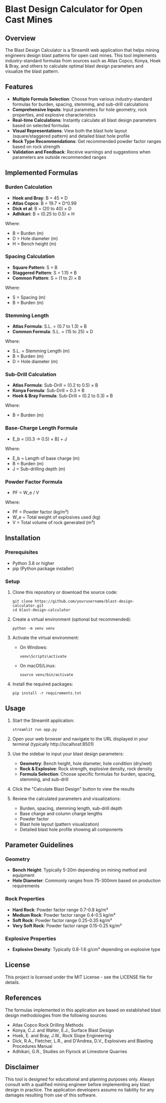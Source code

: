 # Blast Design Calculator for Open Cast Mines

## Overview
The Blast Design Calculator is a Streamlit web application that helps mining engineers design blast patterns for open cast mines. This tool implements industry-standard formulas from sources such as Atlas Copco, Konya, Hoek & Bray, and others to calculate optimal blast design parameters and visualize the blast pattern.

## Features
- **Multiple Formula Selection**: Choose from various industry-standard formulas for burden, spacing, stemming, and sub-drill calculations
- **Comprehensive Inputs**: Input parameters for hole geometry, rock properties, and explosive characteristics
- **Real-time Calculations**: Instantly calculate all blast design parameters based on selected formulas
- **Visual Representations**: View both the blast hole layout (square/staggered pattern) and detailed blast hole profile
- **Rock Type Recommendations**: Get recommended powder factor ranges based on rock strength
- **Validation and Feedback**: Receive warnings and suggestions when parameters are outside recommended ranges

## Implemented Formulas

### Burden Calculation
- **Hoek and Bray**: B = 45 × D
- **Atlas Copco**: B = 19.7 × D^0.99
- **Dick et al**: B = (20 to 40) × D
- **Adhikari**: B = (0.25 to 0.5) × H

Where:
- B = Burden (m)
- D = Hole diameter (m)
- H = Bench height (m)

### Spacing Calculation
- **Square Pattern**: S = B
- **Staggered Pattern**: S = 1.15 × B
- **Common Pattern**: S = (1 to 2) × B

Where:
- S = Spacing (m)
- B = Burden (m)

### Stemming Length
- **Atlas Formula**: S.L. = (0.7 to 1.3) × B
- **Common Formula**: S.L. = (15 to 25) × D

Where:
- S.L. = Stemming Length (m)
- B = Burden (m)
- D = Hole diameter (m)

### Sub-Drill Calculation
- **Atlas Formula**: Sub-Drill = (0.2 to 0.5) × B
- **Konya Formula**: Sub-Drill = 0.3 × B
- **Hoek & Bray Formula**: Sub-Drill = (0.2 to 0.3) × B

Where:
- B = Burden (m)

### Base-Charge Length Formula
- E_b = [(0.3 → 0.5) × B] + J

Where:
- E_b = Length of base charge (m)
- B = Burden (m)
- J = Sub-drilling depth (m)

### Powder Factor Formula
- PF = W_e / V

Where:
- PF = Powder factor (kg/m³)
- W_e = Total weight of explosives used (kg)
- V = Total volume of rock generated (m³)

## Installation

### Prerequisites
- Python 3.8 or higher
- pip (Python package installer)

### Setup
1. Clone this repository or download the source code:
   ```
   git clone https://github.com/yourusername/blast-design-calculator.git
   cd blast-design-calculator
   ```

2. Create a virtual environment (optional but recommended):
   ```
   python -m venv venv
   ```

3. Activate the virtual environment:
   - On Windows:
     ```
     venv\Scripts\activate
     ```
   - On macOS/Linux:
     ```
     source venv/bin/activate
     ```

4. Install the required packages:
   ```
   pip install -r requirements.txt
   ```

## Usage

1. Start the Streamlit application:
   ```
   streamlit run app.py
   ```

2. Open your web browser and navigate to the URL displayed in your terminal (typically http://localhost:8501)

3. Use the sidebar to input your blast design parameters:
   - **Geometry**: Bench height, hole diameter, hole condition (dry/wet)
   - **Rock & Explosive**: Rock strength, explosive density, rock density
   - **Formula Selection**: Choose specific formulas for burden, spacing, stemming, and sub-drill

4. Click the "Calculate Blast Design" button to view the results

5. Review the calculated parameters and visualizations:
   - Burden, spacing, stemming length, sub-drill depth
   - Base charge and column charge lengths
   - Powder factor
   - Blast hole layout (pattern visualization)
   - Detailed blast hole profile showing all components

## Parameter Guidelines

### Geometry
- **Bench Height**: Typically 5-20m depending on mining method and equipment
- **Hole Diameter**: Commonly ranges from 75-300mm based on production requirements

### Rock Properties
- **Hard Rock**: Powder factor range 0.7-0.8 kg/m³
- **Medium Rock**: Powder factor range 0.4-0.5 kg/m³
- **Soft Rock**: Powder factor range 0.25-0.35 kg/m³
- **Very Soft Rock**: Powder factor range 0.15-0.25 kg/m³

### Explosive Properties
- **Explosive Density**: Typically 0.8-1.6 g/cm³ depending on explosive type

## License

This project is licensed under the MIT License - see the LICENSE file for details.

## References

The formulas implemented in this application are based on established blast design methodologies from the following sources:
- Atlas Copco Rock Drilling Methods
- Konya, C.J. and Walter, E.J., Surface Blast Design
- Hoek, E. and Bray, J.W., Rock Slope Engineering
- Dick, R.A., Fletcher, L.R., and D'Andrea, D.V., Explosives and Blasting Procedures Manual
- Adhikari, G.R., Studies on Flyrock at Limestone Quarries

## Disclaimer

This tool is designed for educational and planning purposes only. Always consult with a qualified mining engineer before implementing any blast design in practice. The application developers assume no liability for any damages resulting from use of this software.
